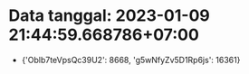 # Data tanggal: 2023-01-09 21:44:59.668786+07:00

* {'Oblb7teVpsQc39U2': 8668, 'g5wNfyZv5D1Rp6js': 16361}
